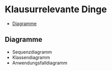 # Klausurrelevante Dinge

<!-- toc orderedList:0 depthFrom:2 depthTo:6 -->

* [Diagramme](#diagramme)

<!-- tocstop -->

## Diagramme
* Sequenzdiagramm
* Klassendiagramm
* Anwendungsfalldiagramm
